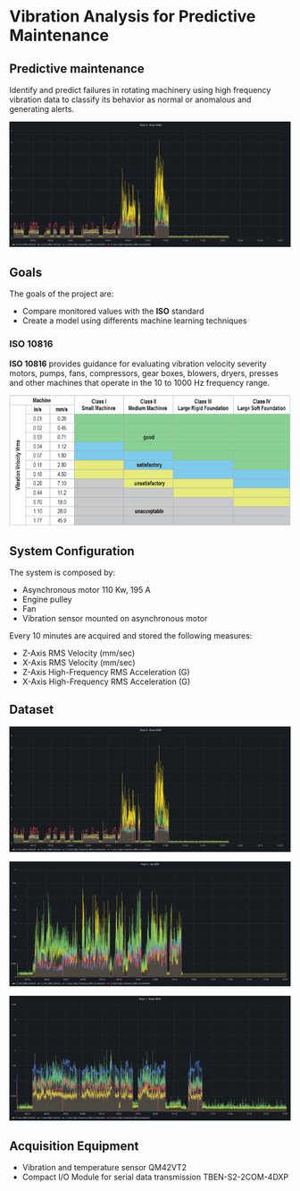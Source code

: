 # Vibration Analysis for Predictive Maintenance
## Predictive maintenance
Identify and predict failures in rotating machinery using high frequency vibration data to classify its behavior as normal or anomalous and generating alerts.

![dryer_3_down](docs/dryer_3_down.png)

## Goals
The goals of the project are: 

- Compare monitored values with the **ISO** standard
- Create a model using differents machine learning techniques

### ISO 10816
**ISO 10816** provides guidance for evaluating vibration velocity severity motors, pumps, fans, compressors, gear boxes, blowers, dryers, presses and other machines that operate in the 10 to 1000 Hz frequency range.

![iso10816](docs/iso10816.png)

## System Configuration
The system is composed by:
- Asynchronous motor 110 Kw, 195 A
- Engine pulley
- Fan
- Vibration sensor mounted on asynchronous motor


Every 10 minutes are acquired and stored the following measures:
- Z-Axis RMS Velocity (mm/sec)
- X-Axis RMS Velocity (mm/sec)
- Z-Axis High-Frequency RMS Acceleration (G)
- X-Axis High-Frequency RMS Acceleration (G)


## Dataset

![dryer_3_down](docs/dryer_3_down.png)

![dryer_1_up](docs/dryer_1_up.png)

![dryer_1_down](docs/dryer_1_down.png)



## Acquisition Equipment

+ Vibration and temperature sensor QM42VT2
+ Compact I/O Module for serial data transmission TBEN-S2-2COM-4DXP
